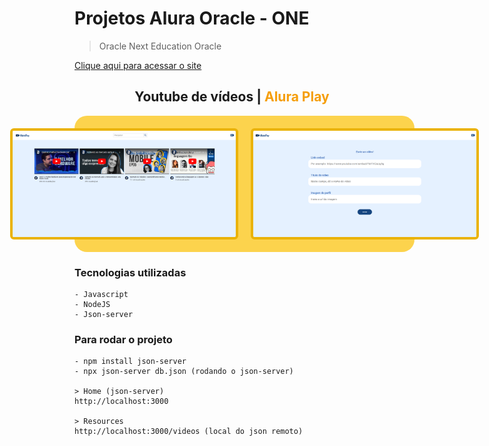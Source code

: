 # Projetos Alura Oracle - ONE
 > Oracle Next Education Oracle

[Clique aqui para acessar o site](https://alura-flix-kohl.vercel.app/)

<h2 align="center">Youtube de vídeos | <span span style="color: #f59e0b;">Alura Play</span></h2>

<div align="center" style="width: 100%; margin: 0 auto; display: flex; gap: 20px; justify-content: center; background-color: #fcd34d; padding: 20px; border: 5px solid fcd34d; border-radius: 20px;">
    <img height="170px" src="./img//image1.png" style="border: 4px solid #eab308; border-radius: 6px;"></img>
    <img height="170px" src="./img//image2.png" style="border: 4px solid #eab308; border-radius: 6px;"></img>
</div>

### Tecnologias utilizadas
    - Javascript
    - NodeJS
    - Json-server

### Para rodar o projeto
    - npm install json-server 
    - npx json-server db.json (rodando o json-server)

    > Home (json-server)
    http://localhost:3000

    > Resources
    http://localhost:3000/videos (local do json remoto)